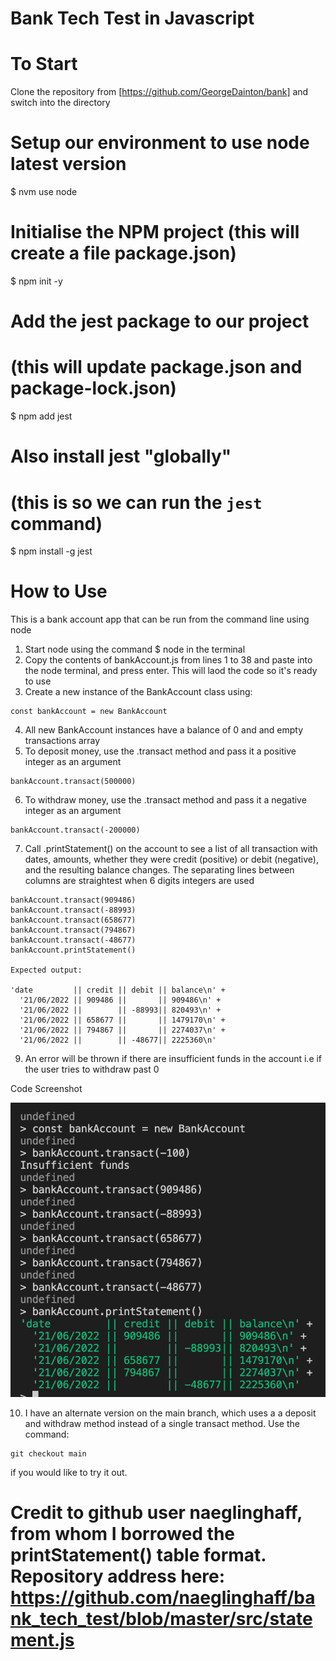 # Bank Tech Test in Javascript

# To Start

Clone the repository from [https://github.com/GeorgeDainton/bank] and switch into the directory

# Setup our environment to use node latest version
$ nvm use node

# Initialise the NPM project (this will create a file package.json)
$ npm init -y

# Add the jest package to our project
# (this will update package.json and package-lock.json)
$ npm add jest

# Also install jest "globally"
# (this is so we can run the `jest` command)
$ npm install -g jest


# How to Use

This is a bank account app that can be run from the command line using node

1. Start node using the command $ node in the terminal
2. Copy the contents of bankAccount.js from lines 1 to 38 and paste into the node terminal, and press enter. This will laod the code so it's ready to use
3. Create a new instance of the BankAccount class using:
```
const bankAccount = new BankAccount

```
4. All new BankAccount instances have a balance of 0 and and empty transactions array
5. To deposit money, use the .transact method and pass it a positive integer as an argument
```
bankAccount.transact(500000)

```
6. To withdraw money, use the .transact method and pass it a negative integer as an argument
```
bankAccount.transact(-200000)

```
7. Call .printStatement() on the account to see a list of all transaction with dates, amounts, whether they were credit (positive) or debit (negative), and the resulting balance changes. The separating lines between columns are straightest when 6 digits integers are used
```
bankAccount.transact(909486)
bankAccount.transact(-88993)
bankAccount.transact(658677)
bankAccount.transact(794867)
bankAccount.transact(-48677)
bankAccount.printStatement()

Expected output:

'date         || credit || debit || balance\n' +
  '21/06/2022 || 909486 ||       || 909486\n' +
  '21/06/2022 ||        || -88993|| 820493\n' +
  '21/06/2022 || 658677 ||       || 1479170\n' +
  '21/06/2022 || 794867 ||       || 2274037\n' +
  '21/06/2022 ||        || -48677|| 2225360\n'

```
9. An error will be thrown if there are insufficient funds in the account i.e if the user tries to withdraw past 0

Code Screenshot

![](images/codescreenshot.png)

10. I have an alternate version on the main branch, which uses a a deposit and withdraw method instead of a single transact method. Use the command: 
```
git checkout main 

```

if you would like to try it out.

# Credit to github user naeglinghaff, from whom I borrowed the printStatement() table format. Repository address here: https://github.com/naeglinghaff/bank_tech_test/blob/master/src/statement.js
